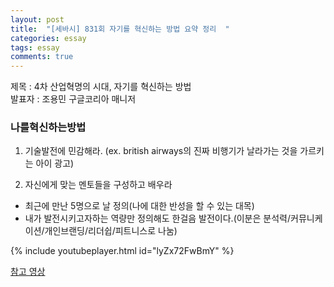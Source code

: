 ```yaml
---
layout: post
title:  "[세바시] 831회 자기를 혁신하는 방법 요약 정리  "
categories: essay
tags: essay
comments: true
---
```



제목 : 4차 산업혁명의 시대, 자기를 혁신하는 방법  
발표자 : 조용민 구글코리아 매니저  

### **나를혁신하는방법**  

1. 기술발전에 민감해라. (ex. british airways의 진짜 비행기가 날라가는 것을 가르키는 아이 광고)  
  
2. 자신에게 맞는 멘토들을 구성하고 배우라
- 최근에 만난 5명으로 날 정의(나에 대한 반성을 할 수 있는 대목)
- 내가 발전시키고자하는 역량만 정의해도 한걸음 발전이다.(이분은 분석력/커뮤니케이션/개인브랜딩/리더쉽/피트니스로 나눔)


{% include youtubeplayer.html id="lyZx72FwBmY" %}

[참고 영상](https://www.youtube.com/watch?v=lyZx72FwBmY)



